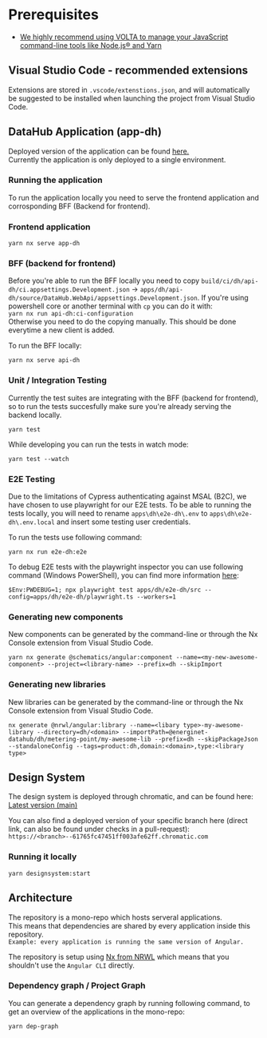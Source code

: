 # Prerequisites

- [We highly recommend using VOLTA to manage your JavaScript command-line tools like Node.js® and Yarn](volta.sh)

## Visual Studio Code - recommended extensions

Extensions are stored in `.vscode/extenstions.json`, and will automatically be suggested to be installed when launching the project from Visual Studio Code.

## DataHub Application (app-dh)

Deployed version of the application can be found [here.](https://cdn-dh-endpoint-dh-u-001.azureedge.net/)  
Currently the application is only deployed to a single environment.

### Running the application

To run the application locally you need to serve the frontend application and corrosponding BFF (Backend for frontend).

### Frontend application

`yarn nx serve app-dh`

### BFF (backend for frontend)

Before you're able to run the BFF locally you need to copy `build/ci/dh/api-dh/ci.appsettings.Development.json` -> `apps/dh/api-dh/source/DataHub.WebApi/appsettings.Development.json`. If you're using powershell core or another terminal with `cp` you can do it with:  
`yarn nx run api-dh:ci-configuration`  
Otherwise you need to do the copying manually. This should be done everytime a new client is added.

To run the BFF locally:

`yarn nx serve api-dh`

### Unit / Integration Testing

Currently the test suites are integrating with the BFF (backend for frontend), so to run the tests succesfully make sure you're already serving the backend locally.

`yarn test`

While developing you can run the tests in watch mode:

`yarn test --watch`

### E2E Testing

Due to the limitations of Cypress authenticating against MSAL (B2C), we have chosen to use playwright for our E2E tests. To be able to running the tests locally, you will need to rename `apps\dh\e2e-dh\.env` to `apps\dh\e2e-dh\.env.local` and insert some testing user credentials. 

To run the tests use following command:

`yarn nx run e2e-dh:e2e`

To debug E2E tests with the playwright inspector you can use following command (Windows PowerShell), you can find more information [here](https://playwright.dev/docs/debug):

`$Env:PWDEBUG=1; npx playwright test apps/dh/e2e-dh/src --config=apps/dh/e2e-dh/playwright.ts --workers=1`

### Generating new components

New components can be generated by the command-line or through the Nx Console extension from Visual Studio Code.

`yarn nx generate @schematics/angular:component --name=<my-new-awesome-component> --project=<library-name> --prefix=dh --skipImport`

### Generating new libraries

New libraries can be generated by the command-line or through the Nx Console extension from Visual Studio Code.

`nx generate @nrwl/angular:library --name=<libary type>-my-awesome-library --directory=dh/<domain> --importPath=@energinet-datahub/dh/metering-point/my-awesome-lib --prefix=dh --skipPackageJson --standaloneConfig --tags=product:dh,domain:<domain>,type:<library type>`

## Design System

The design system is deployed through chromatic, and can be found here:  
[Latest version (main)](https://main--61765fc47451ff003afe62ff.chromatic.com/)

You can also find a deployed version of your specific branch here (direct link, can also be found under checks in a pull-request):  
`https://<branch>--61765fc47451ff003afe62ff.chromatic.com`

### Running it locally

`yarn designsystem:start`

## Architecture

The repository is a mono-repo which hosts serveral applications.  
This means that dependencies are shared by every application inside this repository.  
`Example: every application is running the same version of Angular.`

The repository is setup using [Nx from NRWL](https://nx.dev/l/a/getting-started/intro) which means that you shouldn't use the `Angular CLI` directly.

### Dependency graph / Project Graph

You can generate a dependency graph by running following command, to get an overview of the applications in the mono-repo:

`yarn dep-graph`
